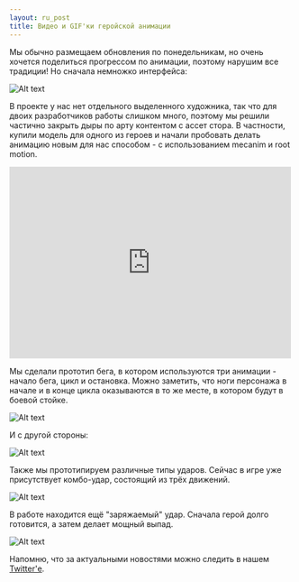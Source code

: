 ```yaml
---
layout: ru_post
title: Видео и GIF'ки геройской анимации
---
```


Мы обычно размещаем обновления по понедельникам, но очень хочется поделиться прогрессом по анимации, поэтому нарушим все традиции! Но сначала немножко интерфейса:

![Alt text](http://i.imgur.com/tb4MkGE.gif)

В проекте у нас нет отдельного выделенного художника, так что для двоих разработчиков работы слишком много, поэтому мы решили частично закрыть дыры по арту контентом с ассет стора. В частности, купили модель для одного из героев и начали пробовать делать анимацию новым для нас способом - с использованием mecanim и root motion.

<iframe width="500" height="340" src="http://www.youtube.com/embed/GIcQYgmF-Mo" frameborder="0" allowfullscreen></iframe>

Мы сделали прототип бега, в котором используются три анимации - начало бега, цикл и остановка. 
Можно заметить, что ноги персонажа в начале и в конце цикла оказываются в то же месте, в котором будут в боевой стойке.

![Alt text](http://i.imgur.com/nC4QnwP.gif)

И с другой стороны:

![Alt text](http://i.imgur.com/L0IZgpQ.gif)

Также мы прототипируем различные типы ударов. 
Сейчас в игре уже присутствует комбо-удар, состоящий из трёх движений.

![Alt text](http://i.imgur.com/RtJskp4.gif)

В работе находится ещё "заряжаемый" удар. Сначала герой долго готовится, а затем делает мощный выпад.

![Alt text](http://i.imgur.com/mRDWUQn.gif)

Напомню, что за актуальными новостями можно следить в нашем [Twitter'е](https://twitter.com/AncientRivalsRU).